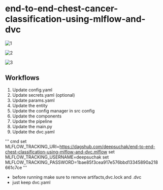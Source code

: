 # end-to-end-chest-cancer-classification-using-mlflow-and-dvc


![1](https://github.com/deepsuchak/end-to-end-chest-classification-using-mlflow-and-dvc/assets/59730856/3fe2b5ce-403b-44ce-b196-9f95eb95dcdb)




![2](https://github.com/deepsuchak/end-to-end-chest-classification-using-mlflow-and-dvc/assets/59730856/e334a6b7-a8f0-4437-9527-8439240d1785)


![3](https://github.com/deepsuchak/end-to-end-chest-classification-using-mlflow-and-dvc/assets/59730856/54c38353-3ccf-47aa-b9b2-219cc5d1bc45)


## Workflows
1. Update config.yaml
2. Update secrets.yaml (optional)
3. Update params.yaml
4. Update the entity
5. Update the config manager in src config
6. Update the components
7. Update the pipeline
8. Update the main.py
9. Update the dvc.yaml

''' cmd
set MLFLOW_TRACKING_URI=https://dagshub.com/deepsuchak/end-to-end-chest-classification-using-mlflow-and-dvc.mlflow 
set MLFLOW_TRACKING_USERNAME=deepsuchak 
set MLFLOW_TRACKING_PASSWORD=1bae85f3cea917e576bbd13345890a218661c7ce 
'''
- before running make sure to remove artifacts,dvc.lock and .dvc
- just keep dvc.yaml
